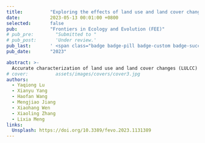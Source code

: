 ```yaml
---
title:          "Exploring the effects of land use and land cover changes on meteorology and air quality over Sichuan Basin, southwestern China"
date:           2023-05-13 00:01:00 +0800
selected:       false
pub:            "Frontiers in Ecology and Evolution (FEE)"
# pub_pre:        "Submitted to "
# pub_post:       'Under review.'
pub_last:       ' <span class="badge badge-pill badge-custom badge-success">Spotlight</span>'
pub_date:       "2023"

abstract: >-
  Accurate characterization of land use and land cover changes (LULCC) is essential for numerical models to capture LULCC-induced effects on regional meteorology and air quality, while outdated LULC dataset largely limits model capability in reproducing land surface parameters, particularly for complex terrain. In this study, we incorporate land cover data from MODIS in 2019 into the Weather Research and Forecasting (WRF) model to simulate the impacts of LULC on meteorological parameters over the Sichuan Basin (SCB). Further, we conduct Community Multiscale Air Quality (CMAQ) simulations with WRF default LULC and MODIS 2019 to probe the effects on regional air quality. Despite consistency found between meteorological observations and WRF-CMAQ simulations, the default WRF land cover data does not accurately capture rapid urbanization over time compared with MODIS. Modeling results indicate that magnitude changes trigged by LULCC are highly varied across SCB and the impacts of LULCC are more pronounced over extended metropolitan areas due to alteration by urbanization, featured by elevating 2-m temperature up to 2°C and increased planetary boundary layer height (PBLH) up to 400 m. For air quality implications, it is found that LULCC leads to basin-wide O3 enhancements with maximum reaching 21.6 μg/m³ and 57.2 μg/m³ in the daytime and nighttime, respectively, which is mainly attributed to weakening NOx titration effects at night. This work contributes modeling insights into quantitative assessment for impacts of LULCC on regional meteorology and air quality which pinpoints optimization of the meteorology-air quality model.
# cover:          assets/images/covers/cover3.jpg
authors:
  - Yaqiong Lu
  - Xianyu Yang
  - Haofan Wang
  - Mengjiao Jiang
  - Xiaohang Wen
  - Xiaoling Zhang
  - Lixia Meng
links:
  Unsplash: https://doi.org/10.3389/fevo.2023.1131389
---
```

